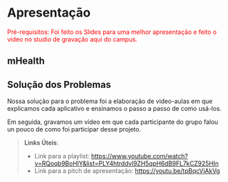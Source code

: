 # Apresentação

<span style="color:red">Pré-requisitos: Foi feito os Slides para uma melhor apresentação e feito o video no studio de gravação aqui do campus. </span>

## mHealth

## Solução dos Problemas

Nossa solução para o problema foi a elaboração de video-aulas em que explicamos cada aplicativo e ensinamos o passo a passo de como usá-los.

Em seguida, gravamos um vídeo em que cada participante do grupo falou un pouco de como foi participar desse projeto.

> **Links Úteis**:
> - Link para a playlist: https://www.youtube.com/watch?v=RQoqb9BoHIY&list=PLY4htrddvl9ZH5qpH6dB9FL7kCZ925HIn
> - Link para a pitch de apresentação: https://youtu.be/tpBqcVjAkVg
